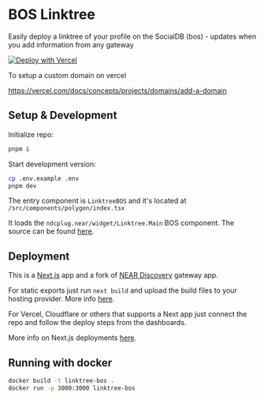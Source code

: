 # BOS Linktree
Easily deploy a linktree of your profile on the SocialDB (bos) - updates when you add information from any gateway

[![Deploy with Vercel](https://vercel.com/button)](https://vercel.com/new/clone?repository-url=https%3A%2F%2Fgithub.com%2Fcodingshot%2Flinktree-bos&build-command=pnpm%20run%20build&env=NEXT_PUBLIC_NETWORK_ID,NEXT_PUBLIC_HOSTNAME,NEXT_PUBLIC_ACCOUNT_ID,NEXT_PUBLIC_THEME&envDescription=mainnet-near.org-themecanbeanything&envLink=https%3A%2F%2Fgithub.com%2Fcodingshot%2Flinktree-bos%2Fblob%2Fmain%2F.env.example) 


To setup a custom domain on vercel

https://vercel.com/docs/concepts/projects/domains/add-a-domain

## Setup & Development

Initialize repo:

```bash
pnpm i
```

Start development version:

```bash
cp .env.example .env
pnpm dev
```

The entry component is ```LinktreeBOS``` and it's located at
```/src/components/polygon/index.tsx```

It loads the ```ndcplug.near/widget/Linktree.Main``` BOS component. The source can be found [here](https://near.org/near/widget/ComponentDetailsPage?src=ndcplug.near/widget/Linktree.Main&tab=source).

## Deployment

This is a [Next.js](https://github.com/vercel/next.js/) app and a fork of [NEAR Discovery](https://github.com/near/near-discovery) gateway app.

For static exports just run ```next build``` and upload the build files to your hosting provider. More info [here](https://nextjs.org/docs/pages/building-your-application/deploying/static-exports).

For Vercel, Cloudflare or others that supports a Next app just connect the repo and follow the deploy steps from the dashboards.

More info on Next.js deployments [here](https://nextjs.org/docs/pages/building-your-application/deploying/static-exports).

## Running with docker

```bash
docker build -t linktree-bos .
docker run -p 3000:3000 linktree-bos
```
